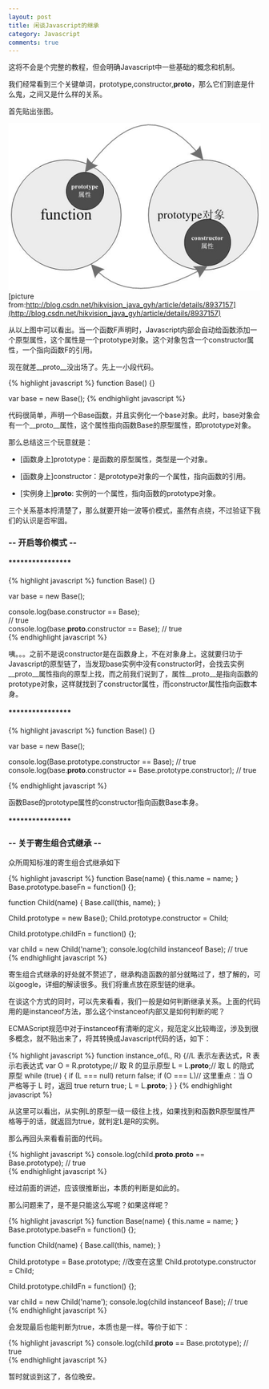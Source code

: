```yaml
---
layout: post
title: 闲谈Javascript的继承
category: Javascript
comments: true
---
```


这将不会是个完整的教程，但会明确Javascript中一些基础的概念和机制。

我们经常看到三个关键单词，prototype,constructor,__proto__，那么它们到底是什么鬼，之间又是什么样的关系。

首先贴出张图。

![菜单](/images/javascript-inheritance/prototype.jpg)
[picture from:http://blog.csdn.net/hikvision_java_gyh/article/details/8937157](http://blog.csdn.net/hikvision_java_gyh/article/details/8937157)

从以上图中可以看出。当一个函数F声明时，Javascript内部会自动给函数添加一个原型属性，这个属性是一个prototype对象。这个对象包含一个constructor属性，一个指向函数F的引用。

现在就差__proto__没出场了。先上一小段代码。

{% highlight javascript %}
  function Base() {}

  var base = new Base();
{% endhighlight javascript %}

代码很简单，声明一个Base函数，并且实例化一个base对象。此时，base对象会有一个__proto__属性，这个属性指向函数Base的原型属性，即prototype对象。

那么总结这三个玩意就是：

*	[函数身上]prototype：是函数的原型属性，类型是一个对象。

* [函数身上]constructor：是prototype对象的一个属性，指向函数的引用。

* [实例身上]__proto__: 实例的一个属性，指向函数的prototype对象。

三个关系基本捋清楚了，那么就要开始一波等价模式，虽然有点绕，不过验证下我们的认识是否牢固。


### -- 开启等价模式 --

#### ****************

{% highlight javascript %}
  function Base() {}

  var base = new Base();

  console.log(base.constructor == Base);  
  // true              
  console.log(base.__proto__.constructor == Base);
  // true     
{% endhighlight javascript %}

咦。。。之前不是说constructor是在函数身上，不在对象身上。这就要归功于Javascript的原型链了，当发现base实例中没有constructor时，会找去实例__proto__属性指向的原型上找，而之前我们说到了，属性__proto__是指向函数的prototype对象，这样就找到了constructor属性，而constructor属性指向函数本身。

#### ****************

{% highlight javascript %}
  function Base() {}

  var base = new Base();

  console.log(Base.prototype.constructor == Base);
  // true    
  console.log(base.__proto__.constructor == Base.prototype.constructor);
  // true     

{% endhighlight javascript %}

函数Base的prototype属性的constructor指向函数Base本身。

#### ****************

### -- 关于寄生组合式继承 --

众所周知标准的寄生组合式继承如下

{% highlight javascript %}
  function Base(name) {
   this.name = name;
  }
  Base.prototype.baseFn = function() {};

  function Child(name) {
   Base.call(this, name);
  }

  Child.prototype = new Base();
  Child.prototype.constructor = Child;

  Child.prototype.childFn = function() {};

  var child = new Child('name');
  console.log(child instanceof Base);
  // true   
{% endhighlight javascript %}

寄生组合式继承的好处就不赘述了，继承构造函数的部分就略过了，想了解的，可以google，详细的解读很多。我们将重点放在原型链的继承。

在谈这个方式的同时，可以先来看看，我们一般是如何判断继承关系。上面的代码用的是instanceof方法，那么这个instanceof内部又是如何判断的呢？

ECMAScript规范中对于instanceof有清晰的定义，规范定义比较晦涩，涉及到很多概念，就不贴出来了，将其转换成Javascript代码的话，如下：

{% highlight javascript %}
function instance_of(L, R) {//L 表示左表达式，R 表示右表达式
 var O = R.prototype;// 取 R 的显示原型
 L = L.__proto__;// 取 L 的隐式原型
 while (true) {
   if (L === null)
     return false;
   if (O === L)// 这里重点：当 O 严格等于 L 时，返回 true
     return true;
   L = L.__proto__;
 }
}
{% endhighlight javascript %}

从这里可以看出，从实例L的原型一级一级往上找，如果找到和函数R原型属性严格等于的话，就返回为true，就判定L是R的实例。

那么再回头来看看前面的代码。

{% highlight javascript %}
  console.log(child.__proto__.__proto__ == Base.prototype);
  // true   
{% endhighlight javascript %}

经过前面的讲述，应该很推断出，本质的判断是如此的。

那么问题来了，是不是只能这么写呢？如果这样呢？

{% highlight javascript %}
  function Base(name) {
   this.name = name;
  }
  Base.prototype.baseFn = function() {};

  function Child(name) {
   Base.call(this, name);
  }

  Child.prototype = Base.prototype;       //改变在这里
  Child.prototype.constructor = Child;

  Child.prototype.childFn = function() {};

  var child = new Child('name');
  console.log(child instanceof Base);
  // true   
{% endhighlight javascript %}

会发现最后也能判断为true，本质也是一样。等价于如下：

{% highlight javascript %}
  console.log(child.__proto__ == Base.prototype);
  // true   
{% endhighlight javascript %}


暂时就谈到这了，各位晚安。
